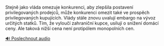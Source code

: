 
Stejně jako vláda omezuje konkurenci, aby zlepšila postavení privilegovaných prodejců, může konkurenci omezit také ve prospěch privilegovaných kupujících. Vlády stále znovu uvalují embargo na vývoz určitých statků. Tím, že vyloučí zahraniční kupce, usilují o snížení domácí ceny. Ale taková nižší cena není protipólem monopolních cen.

[🔊 Poslechnout audio](/data/7-paragraphs/audio/chapter_69/para_011-Stejn-jako-vlda-omezuje-konkurenci-aby-zlepila.mp3)
